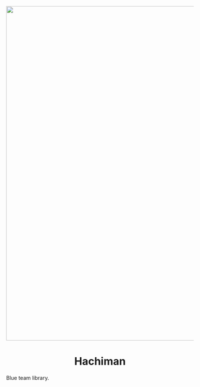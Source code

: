 <div align="center">
  <img width="900" src="https://images-wixmp-ed30a86b8c4ca887773594c2.wixmp.com/f/2ab6bea7-6934-4b16-b001-5b494af04fbe/dfyb5mq-98685105-0c93-462b-a132-84d2ba083304.gif?token=eyJ0eXAiOiJKV1QiLCJhbGciOiJIUzI1NiJ9.eyJzdWIiOiJ1cm46YXBwOjdlMGQxODg5ODIyNjQzNzNhNWYwZDQxNWVhMGQyNmUwIiwiaXNzIjoidXJuOmFwcDo3ZTBkMTg4OTgyMjY0MzczYTVmMGQ0MTVlYTBkMjZlMCIsIm9iaiI6W1t7InBhdGgiOiJcL2ZcLzJhYjZiZWE3LTY5MzQtNGIxNi1iMDAxLTViNDk0YWYwNGZiZVwvZGZ5YjVtcS05ODY4NTEwNS0wYzkzLTQ2MmItYTEzMi04NGQyYmEwODMzMDQuZ2lmIn1dXSwiYXVkIjpbInVybjpzZXJ2aWNlOmZpbGUuZG93bmxvYWQiXX0.8ZQtVMzkQ3Bt1jStZQLeO9eR9mOiMwoc2-QivHvnJLA">
</div>
<h1 align="center">Hachiman</h1>
Blue team library.

